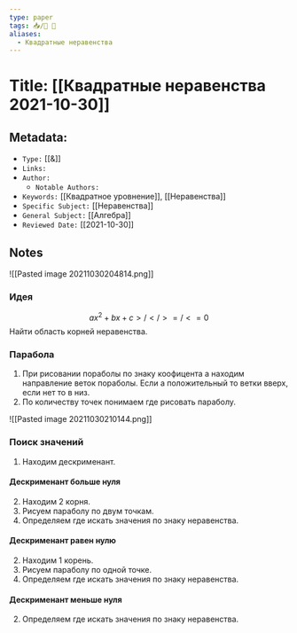```yaml
---
type: paper
tags: 📥️/📜️ 🔢
aliases:
  - Квадратные неравенства
---
```




# Title: **[[Квадратные неравенства 2021-10-30]]**


## Metadata:

- `Type:` [[&]]
- `Links:`
- `Author:` 
	- `Notable Authors:` 
- `Keywords:` [[Квадратное уровнение]], [[Неравенства]]
- `Specific Subject:` [[Неравенства]]
- `General Subject:` [[Алгебра]] 
- `Reviewed Date:` [[2021-10-30]]

## Notes

![[Pasted image 20211030204814.png]]

### Идея
$$ax^2 + bx + c >/</>=/<= 0$$
Найти область корней неравенства.

### Парабола
1) При рисовании пораболы по знаку коофицента a находим направление веток пораболы. Если a положительный то ветки вверх, если нет то в низ.
2) По количеству точек понимаем где рисовать параболу.

![[Pasted image 20211030210144.png]]


### Поиск значений
1) Находим дескрименант.

#### Дескрименант больше нуля
2) Находим 2 корня.
3) Рисуем параболу по двум точкам.
4) Определяем где искать значения по знаку неравенства.

#### Дескрименант равен нулю
2) Находим 1 корень.
3) Рисуем параболу по одной точке.
4) Определяем где искать значения по знаку неравенства.

#### Дескрименант меньше нуля
2) Определяем где искать значения по знаку неравенства.